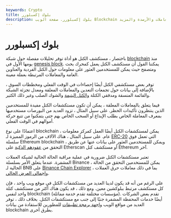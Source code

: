 ```yaml
---
keywords: Crypto
title: بلوك إكسبلورر
description: بلوك إكسبلورر. صفحة الويب Blockchain على الإنترنت والتي تتيح للمستخدمين تصفح المعلومات حول الكتل والمعاملات والأرصدة والمزيد.
---
```


# بلوك إكسبلورر
باختصار ، مستكشف الكتل هو أداة توفر تحليلات مفصلة حول شبكة [blockchain](/blockchain) منذ يومها الأول في [genesis block](/genesis-block). يمكننا القول أن مستكشف الكتل يعمل كمحرك بحث ومتصفح حيث يمكن للمستخدمين العثور على معلومات حول الكتل الفردية والعناوين العامة والمعاملات المرتبطة بعملة معينة.

توفر بعض مستكشفي الكتل أيضًا إحصاءات في الوقت الفعلي ومخططات السوق ، بالإضافة إلى بيانات حول تجمعات التعدين والمعاملات المعلقة ومعدل تجزئة الشبكة والقائمة المنسقة ومدققي الكتلة [والكتل اليتيمة](/orphan-block-cryptocurrency) والشوك الصلب وغير ذلك الكثير.

فيما يتعلق بالمعاملات المعلقة ، يمكن أن تكون مستكشفات الكتل مفيدة للمستخدمين الذين ينتظرون تأكيدات الحظر. على سبيل المثال ، تزود العديد من البورصات مستخدميها بمعرف المعاملة الخاص بطلب الإيداع أو السحب الخاص بهم حتى يتمكنوا من تتبع حركة أموالهم في الوقت الفعلي.

اعتمادًا على نوع blockchain ، يمكن لمستكشفات الكتل أيضًا العمل كمركز معلومات عام. على سبيل المثال ، هناك الآلاف من الرموز المميزة لـ [ERC-20](/erc-20) التي تعمل فوق سلسلة Ethereum blockchain ، ويمكن للمستخدمين العثور على بيانات عنها عن طريق التحقق من [عقودهم الذكية](/smart-contract) على Etherscan أو مستكشف كتل Ethereum آخر.

تعتبر مستكشفات الكتل ضرورية في عملية مراقبة الحالة الحالية لشبكة العملات المشفرة. عندما يتعلق الأمر بسلسلة Binance ، يمكن للمستخدمين التحقق من الحالة الحالية لـ BNB على [Binance Chain Explorer](/binance-coin-bnb) ، بما في ذلك معاملات حرق العملات [وإجمالي العرض الحالي](/total-supply).

على الرغم من أنه قد يكون لدينا العديد من مستكشفات الكتل في موقع ويب واحد ، فإن كل مستكشف مرتبط ببلوكشين معين. ومع ذلك ، قد يكون هناك أكثر من مستكشف كتلة واحد لنفس blockchain (مؤسسات مختلفة تقدم خدمة مماثلة). تقدم بعض الشركات أيضًا خدمات المحفظة المشفرة جنبًا إلى جنب مع مستكشفات الكتل. بخلاف ذلك ، توفر العديد من مواقع الويب [واجهة برمجة تطبيقات](/application-programming-interface) للمطورين للاستفادة من بيانات blockchain بطرق أخرى.

